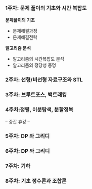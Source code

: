 ### 1주차: 문제 풀이의 기초와 시간 복잡도
**문제풀이의 기초**

- 문제해결과정
- 문제해결전략

**알고리즘 분석**

- 알고리즘의 시간복잡도 분석
- 알고리즘의 정당성 증명
  
### 2주차: 선형/비선형 자료구조와 STL
### 3주차: 브루트포스, 백트래킹
### 4주차:정렬, 이분탐색, 분할정복
– 중간 휴강 –
### 5주차: DP 와 그리디
### 6주차: DP 와 그리디
### 7주차: 기하 
### 8주차: 기초 정수론과 조합론
